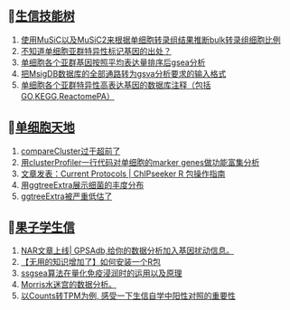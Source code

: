 ## 📝[生信技能树](https://github.com/ixxmu/mp_duty/issues?q=label%3A%E7%94%9F%E4%BF%A1%E6%8A%80%E8%83%BD%E6%A0%91+is%3Aclosed)
<!-- 1issueTable -->

1. [使用MuSiC以及MuSiC2来根据单细胞转录组结果推断bulk转录组细胞比例](https://github.com/ixxmu/mp_duty/issues/3041) 
2. [不知道单细胞亚群特异性标记基因的出处？](https://github.com/ixxmu/mp_duty/issues/3030) 
3. [单细胞各个亚群基因按照平均表达量排序后gsea分析](https://github.com/ixxmu/mp_duty/issues/3029) 
4. [把MsigDB数据库的全部通路转为gsva分析要求的输入格式](https://github.com/ixxmu/mp_duty/issues/3000) 
5. [单细胞各个亚群特异性高表达基因的数据库注释（包括GO,KEGG,ReactomePA）](https://github.com/ixxmu/mp_duty/issues/2999) 
<!-- 1issueTable -->
## 📝[单细胞天地](https://github.com/ixxmu/mp_duty/issues?q=label%3A%E5%8D%95%E7%BB%86%E8%83%9E%E5%A4%A9%E5%9C%B0+is%3Aclosed)
<!-- 2issueTable -->

1. [compareCluster过于超前了](https://github.com/ixxmu/mp_duty/issues/3015) 
2. [用clusterProfiler一行代码对单细胞的marker genes做功能富集分析](https://github.com/ixxmu/mp_duty/issues/3001) 
3. [文章发表：Current Protocols | ChIPseeker R 包操作指南](https://github.com/ixxmu/mp_duty/issues/2998) 
4. [用ggtreeExtra展示细菌的丰度分布](https://github.com/ixxmu/mp_duty/issues/2997) 
5. [ggtreeExtra被严重低估了](https://github.com/ixxmu/mp_duty/issues/2929) 
<!-- 2issueTable -->

## 📝[果子学生信](https://github.com/ixxmu/mp_duty/issues?q=label%3A%E6%9E%9C%E5%AD%90%E5%AD%A6%E7%94%9F%E4%BF%A1+is%3Aclosed)
<!-- 3issueTable -->

1. [NAR文章上线| GPSAdb,给你的数据分析加入基因扰动信息。](https://github.com/ixxmu/mp_duty/issues/3007) 
2. [【无用的知识增加了】如何安装一个R包](https://github.com/ixxmu/mp_duty/issues/2985) 
3. [ssgsea算法在量化免疫浸润时的运用以及原理](https://github.com/ixxmu/mp_duty/issues/2901) 
4. [Morris水迷宫的数据分析。](https://github.com/ixxmu/mp_duty/issues/2900) 
5. [以Counts转TPM为例, 感受一下生信自学中阳性对照的重要性](https://github.com/ixxmu/mp_duty/issues/2738) 
<!-- 3issueTable -->
